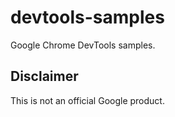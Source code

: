 # devtools-samples

Google Chrome DevTools samples.

## Disclaimer

This is not an official Google product.
